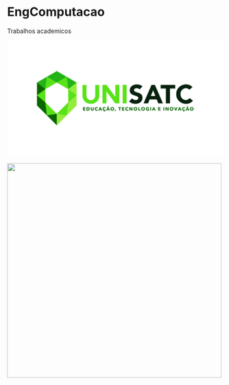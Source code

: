 # EngComputacao
Trabalhos academicos

![Logo of the project](https://github.com/FilipiPiucco/EngComputacao/blob/main/Public/ReadmeImagens/2_logotipo_COLORIDO_horizontal.jpg)

<img src=”https://github.com/FilipiPiucco/EngComputacao/blob/main/Public/ReadmeImagens/2_logotipo_COLORIDO_horizontal.jpg height=500 width=500”>
